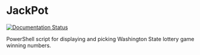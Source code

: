 # JackPot
[![Documentation Status](https://readthedocs.org/projects/jackpot/badge/?version=latest)](http://jackpot.readthedocs.io/en/latest/?badge=latest)

PowerShell script for displaying and picking Washington State lottery game winning numbers.
